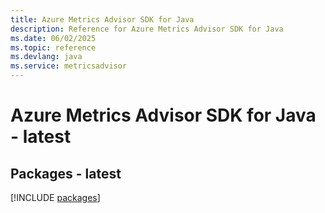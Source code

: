 ```yaml
---
title: Azure Metrics Advisor SDK for Java
description: Reference for Azure Metrics Advisor SDK for Java
ms.date: 06/02/2025
ms.topic: reference
ms.devlang: java
ms.service: metricsadvisor
---
```

# Azure Metrics Advisor SDK for Java - latest
## Packages - latest
[!INCLUDE [packages](metrics-advisor-index.md)]